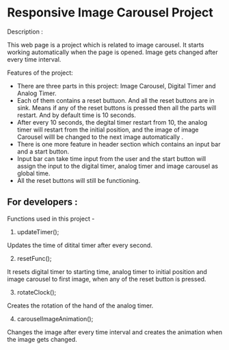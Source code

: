 
# Responsive Image Carousel Project

Description :

This web page is a project which is related to image carousel. It starts working automatically when the page is opened. Image gets changed after every time interval.

Features of the project:

- There are three parts in this project: Image Carousel, Digital Timer and Analog Timer.
- Each of them contains a reset buttuon. And all the reset buttons are in sink. Means if any of the reset buttons is pressed then all the parts will restart. And by default time is 10 seconds.
- After every 10 seconds, the degital timer restart from 10, the analog timer will restart from the initial position, and the image of image Carousel willl be changed to the next image automatically . 
- There is one more feature in header section which contains an input bar and a start button.
- Input bar can take time input from the user and the start button will assign the input to the digital timer, analog timer and image carousel as global time.
- All the reset buttons will still be functioning.

## For developers : 

Functions used in this project -

1. updateTimer();

  Updates the time of ditital timer after every second.

2. resetFunc();

  It resets digital timer to starting time, analog timer to initial position and image carousel to first image, when any of the reset button is pressed.

3. rotateClock();

  Creates the rotation of the hand of the analog timer.

4. carouselImageAnimation();

  Changes the image after every time interval and creates the animation when the image gets changed.
